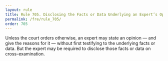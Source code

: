 ```yaml
---
layout: rule
title: Rule 705. Disclosing the Facts or Data Underlying an Expert’s Opinion
permalink: /fre/rule_705/
order: 705
---
```


Unless the court orders otherwise, an expert may state an opinion — and give the reasons for it — without first testifying to the underlying facts or data. But the expert may be required to disclose those facts or data on cross-examination.

